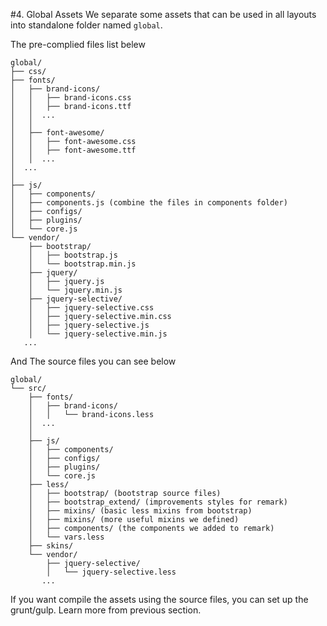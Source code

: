 #4. Global Assets
We separate some assets that can be used in all layouts into standalone folder named ```global```.

The pre-complied files list belew

    global/
    ├── css/
    ├── fonts/
    │   ├── brand-icons/
    │   │   ├── brand-icons.css
    │   │   ├── brand-icons.ttf
    │   │  ...
    │   │
    │   ├── font-awesome/
    │   │   ├── font-awesome.css
    │   │   ├── font-awesome.ttf
    │   │  ...
    │  ...
    │
    ├── js/
    │   ├── components/
    │   ├── components.js (combine the files in components folder)
    │   ├── configs/
    │   ├── plugins/
    │   └── core.js
    └── vendor/
        ├── bootstrap/
        │   ├── bootstrap.js
        │   └── bootstrap.min.js
        ├── jquery/
        │   ├── jquery.js
        │   └── jquery.min.js
        ├── jquery-selective/
        │   ├── jquery-selective.css
        │   ├── jquery-selective.min.css
        │   ├── jquery-selective.js
        │   └── jquery-selective.min.js
       ...

And The source files you can see below

    global/
    └── src/
        ├── fonts/
        │   ├── brand-icons/
        │   │   └── brand-icons.less
        │  ...
        │
        ├── js/
        │   ├── components/
        │   ├── configs/
        │   ├── plugins/
        │   └── core.js
        ├── less/
        │   ├── bootstrap/ (bootstrap source files)
        │   ├── bootstrap_extend/ (improvements styles for remark)
        │   ├── mixins/ (basic less mixins from bootstrap)
        │   ├── mixins/ (more useful mixins we defined)
        │   ├── components/ (the components we added to remark)
        │   └── vars.less
        ├── skins/
        └── vendor/
            ├── jquery-selective/
            │   └── jquery-selective.less
           ...

If you want compile the assets using the source files, you can set up the grunt/gulp. Learn more from previous section.
